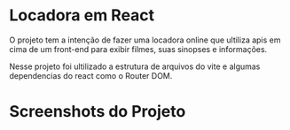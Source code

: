 # Locadora em React

O projeto tem a intenção de fazer uma locadora online que ultiliza apis em cima de um front-end para exibir filmes, suas sinopses e informações.

Nesse projeto foi ultilizado a estrutura de arquivos do vite e algumas dependencias do react como o Router DOM.

# Screenshots do Projeto

